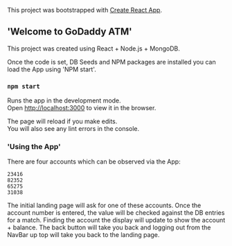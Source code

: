 This project was bootstrapped with [Create React App](https://github.com/facebook/create-react-app).

## 'Welcome to GoDaddy ATM'

This project was created using React + Node.js + MongoDB.

Once the code is set, DB Seeds and NPM packages are installed you can load the App using 'NPM start'.

### `npm start`

Runs the app in the development mode.<br>
Open [http://localhost:3000](http://localhost:3000) to view it in the browser.

The page will reload if you make edits.<br>
You will also see any lint errors in the console.


### 'Using the App'

There are four accounts which can be observed via the App:

    23416
    82352
    65275
    31038

The initial landing page will ask for one of these accounts. Once the account number is entered, the value will be checked against the DB entries for a match. Finding the account the display will update to show the account + balance. The back button will take you back and logging out from the NavBar up top will take you back to the landing page.     